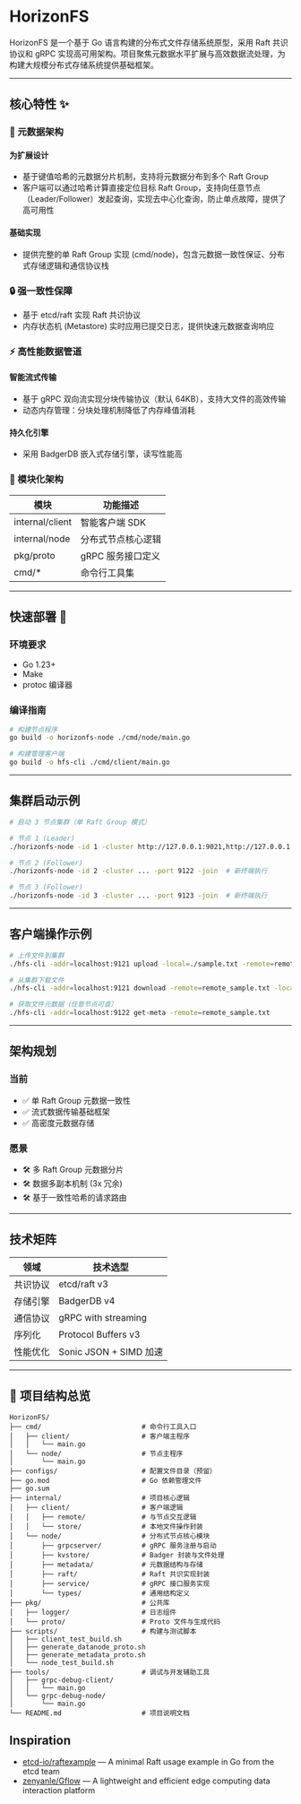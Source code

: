 # HorizonFS

HorizonFS 是一个基于 Go 语言构建的分布式文件存储系统原型，采用 Raft 共识协议和 gRPC 实现高可用架构。项目聚焦元数据水平扩展与高效数据流处理，为构建大规模分布式存储系统提供基础框架。

---

## 核心特性 ✨

### 🚀 元数据架构

#### 为扩展设计
- 基于键值哈希的元数据分片机制，支持将元数据分布到多个 Raft Group
- 客户端可以通过哈希计算直接定位目标 Raft Group，支持向任意节点（Leader/Follower）发起查询，实现去中心化查询，防止单点故障，提供了高可用性

#### 基础实现
- 提供完整的单 Raft Group 实现 (cmd/node)，包含元数据一致性保证、分布式存储逻辑和通信协议栈

### 🔒 强一致性保障
- 基于 etcd/raft 实现 Raft 共识协议
- 内存状态机 (Metastore) 实时应用已提交日志，提供快速元数据查询响应

### ⚡ 高性能数据管道

#### 智能流式传输
- 基于 gRPC 双向流实现分块传输协议（默认 64KB），支持大文件的高效传输
- 动态内存管理：分块处理机制降低了内存峰值消耗

#### 持久化引擎
- 采用 BadgerDB 嵌入式存储引擎，读写性能高

### 🧩 模块化架构

| 模块            | 功能描述               |
|-----------------|------------------------|
| internal/client | 智能客户端 SDK         |
| internal/node   | 分布式节点核心逻辑     |
| pkg/proto       | gRPC 服务接口定义       |
| cmd/*           | 命令行工具集           |

---

## 快速部署 🚀

### 环境要求
- Go 1.23+
- Make
- protoc 编译器

### 编译指南

```bash
# 构建节点程序
go build -o horizonfs-node ./cmd/node/main.go

# 构建管理客户端
go build -o hfs-cli ./cmd/client/main.go
```

---

## 集群启动示例

```bash
# 启动 3 节点集群（单 Raft Group 模式）

# 节点 1 (Leader)
./horizonfs-node -id 1 -cluster http://127.0.0.1:9021,http://127.0.0.1:9022,http://127.0.0.1:9023 -port 9121

# 节点 2 (Follower)
./horizonfs-node -id 2 -cluster ... -port 9122 -join  # 新终端执行

# 节点 3 (Follower)
./horizonfs-node -id 3 -cluster ... -port 9123 -join  # 新终端执行
```

---

## 客户端操作示例

```bash
# 上传文件到集群
./hfs-cli -addr=localhost:9121 upload -local=./sample.txt -remote=remote_sample.txt

# 从集群下载文件
./hfs-cli -addr=localhost:9121 download -remote=remote_sample.txt -local=./downloaded.txt

# 获取文件元数据（任意节点可查）
./hfs-cli -addr=localhost:9122 get-meta -remote=remote_sample.txt
```

---

## 架构规划

### 当前
- ✅ 单 Raft Group 元数据一致性
- ✅ 流式数据传输基础框架
- ✅ 高密度元数据存储

### 愿景
- 🛠 多 Raft Group 元数据分片
- 🛠 数据多副本机制 (3x 冗余)
- 🛠 基于一致性哈希的请求路由

---

## 技术矩阵

| 领域       | 技术选型                      |
|------------|-------------------------------|
| 共识协议   | etcd/raft v3                  |
| 存储引擎   | BadgerDB v4     |
| 通信协议   | gRPC with streaming           |
| 序列化     | Protocol Buffers v3           |
| 性能优化   | Sonic JSON + SIMD 加速        |

---

## 📁 项目结构总览

```text
HorizonFS/
├── cmd/                         # 命令行工具入口
│   ├── client/                  # 客户端主程序
│   │   └── main.go
│   └── node/                    # 节点主程序
│       └── main.go
├── configs/                     # 配置文件目录（预留）
├── go.mod                       # Go 依赖管理文件
├── go.sum
├── internal/                    # 项目核心逻辑
│   ├── client/                  # 客户端逻辑
│   │   ├── remote/              # 与节点交互逻辑
│   │   └── store/               # 本地文件操作封装
│   └── node/                    # 分布式节点核心模块
│       ├── grpcserver/          # gRPC 服务注册与启动
│       ├── kvstore/             # Badger 封装与文件处理
│       ├── metadata/            # 元数据结构与存储
│       ├── raft/                # Raft 共识实现封装
│       ├── service/             # gRPC 接口服务实现
│       └── types/               # 通用结构定义
├── pkg/                         # 公共库
│   ├── logger/                  # 日志组件
│   └── proto/                   # Proto 文件与生成代码
├── scripts/                     # 构建与测试脚本
│   ├── client_test_build.sh
│   ├── generate_datanode_proto.sh
│   ├── generate_metadata_proto.sh
│   └── node_test_build.sh
├── tools/                       # 调试与开发辅助工具
│   ├── grpc-debug-client/
│   │   └── main.go
│   └── grpc-debug-node/
│       └── main.go
└── README.md                    # 项目说明文档
```

## Inspiration

- [etcd-io/raftexample](https://github.com/etcd-io/etcd/blob/main/contrib/raftexample/README.md) — A minimal Raft usage example in Go from the etcd team
- [zenyanle/Gflow](https://github.com/zenyanle/Gflow) — A lightweight and efficient edge computing data interaction platform



